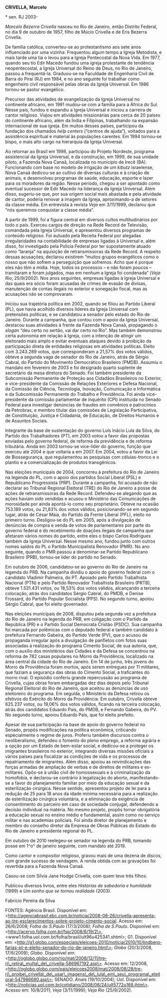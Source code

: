**CRIVELLA,** **Marcelo**

\* sen. RJ 2003-

*Marcelo Bezerra Crivella* nasceu no Rio de Janeiro, então Distrito
Federal, no dia 9 de outubro de 1957, filho de Múcio Crivella e de Eris
Bezerra Crivella.

De família católica, converteu-se ao protestantismo aos sete anos
influenciado por uma vizinha. Frequentou algum tempo a Igreja Metodista,
e mais tarde uma tia o levou para a Igreja Pentecostal da Nova Vida. Em
1977, quando seu tio Edir Macedo fundou uma igreja protestante de
tendência neopentecostal, a Igreja Universal do Reino de Deus, no Rio de
Janeiro, passou a frequentá-la. Graduou-se na Faculdade de Engenharia
Civil de Barra do Piraí (RJ) em 1984, e no ano seguinte foi trabalhar
como engenheiro civil responsável pelas obras da Igreja Universal. Em
1986 tornou-se pastor evangélico.

Precursor das atividades de evangelização da Igreja Universal no
continente africano, em 1991 mudou-se com a família para a África do
Sul. Nesse país, fundou e expandiu a Igreja Universal e iniciou a
carreira de cantor religioso. Viajou em atividades missionárias para
cerca de 20 países do continente africano, além da Índia e Filipinas,
trabalhando na expansão internacional de sua igreja. Em muitos desses
países, participou da fundação dos chamados *help centers* (“centros de
ajuda”), voltados para a assistência espiritual e material às populações
carentes. Em 1994 tornou-se bispo, o mais alto cargo na hierarquia da
Igreja Universal.

Ao retornar ao Brasil em 1998, participou do Projeto Nordeste, programa
assistencial da Igreja Universal, e da construção, em 1999, de sua
unidade piloto, a Fazenda Nova Canaã, localizada no município de Irecê
(BA). Funcionando com base no modelo de irrigação de um *kibutz*
israelense, Nova Canaã dedicou-se ao cultivo de diversas culturas e à
criação de animais, e desenvolveu programas de saúde, educação, esporte
e lazer para os moradores da região. Nesse período, chegou a ser
apontado como eventual sucessor de Edir Macedo na liderança da Igreja
Universal. Além disso, sugeriu-se que, por sua origem social mais
abastada e pela atividade de cantor, poderia renovar a imagem da Igreja,
aproximando-a de setores da classe média. Em entrevista à revista *Veja*
em 3/11/1999, declarou que “nós queremos conquistar a classe média”.

A partir de 1999, foi a figura central em diversos cultos
multitudinários por todo o país. Exerceu cargos de direção na Rede
Record de Televisão, comandada pela Igreja Universal, e apresentou
diversos programas de conteúdo religioso. Foi autuado pela Receita
Federal por alegadas irregularidades na contabilidade de empresas
ligadas à Universal e, além disso, foi investigado pela Polícia Federal
por ter supostamente atuado como “laranja” na aquisição de
retransmissoras da Rede Record. A respeito dessas acusações, declarou
existirem “muitos grupos evangélicos como o nosso que não sofrem a
perseguição que sofremos. Acho que é porque eles não têm a mídia. Hoje,
todos os processos – e não foram poucos – tramitaram e foram julgados,
mas em nenhum a Igreja foi condenada” (*Veja Rio*, 25/9/2002). Nos anos
seguintes, empresas ligadas à Igreja Universal e das quais era sócio
foram acusadas de crimes de evasão de divisas, manutenção de contas
ilegais no exterior e sonegação fiscal, mas as acusações não se
comprovaram.

Iniciou sua trajetória política em 2002, quando se filiou ao Partido
Liberal (PL), que havia acolhido diversos líderes da Igreja Universal
com pretensões políticas, e se candidatou a senador pelo estado do Rio
de Janeiro. Durante a campanha, que contou com o apoio da Igreja
Universal, destacou suas atividades à frente da Fazenda Nova Canaã,
propagando o *slogan* “deu certo no sertão, vai dar certo no Rio”. Mas
também demonstrou certa autonomia em relação à Igreja, com a intenção de
atingir um eleitorado mais amplo e evitar eventuais ataques devido à
proibição da participação direta de entidades religiosas em atividades
políticas. Eleito com 3.243.289 votos, que corresponderam a 21,57% dos
votos válidos, obteve a segunda vaga de senador do Rio de Janeiro, atrás
de Sérgio Cabral, do Partido do Movimento Democrático Brasileiro (PMDB).
Assumiu o mandato em fevereiro de 2003 e foi designado quarto suplente
de secretário da mesa diretora do Senado. Foi também presidente da
Subcomissão Permanente de Proteção aos Cidadãos Brasileiros no Exterior,
e vice-presidente da Comissão de Relações Exteriores e Defesa Nacional,
da Comissão de Ciência, Tecnologia, Inovação, Comunicação e Informática
e da Subcomissão Permanente do Trabalho e Previdência. Foi ainda
vice-presidente da comissão parlamentar de inquérito (CPI) instituída no
Senado Federal para investigar denúncias de fraudes em convênios e
patrocínios da Petrobras, e membro titular das comissões de Legislação
Participativa, de Constituição, Justiça e Cidadania, de Educação, de
Direitos Humanos e de Assuntos Sociais.

Integrante da base de sustentação do governo Luís Inácio Lula da Silva,
do Partido dos Trabalhadores (PT), em 2003 votou a favor das propostas
enviadas pelo governo federal, de reforma da previdência e de reforma
tributária. Ainda em 2003 tornou-se vice-líder do governo, função que
exerceu até 2004 e que voltaria a em 2007. Em 2004, votou a favor da Lei
de Biossegurança, que regulamentou as pesquisas com células-tronco e o
plantio e a comercialização de produtos transgênicos.

Nas eleições municipais de 2004, concorreu à prefeitura do Rio de
Janeiro na legenda do PL, com o apoio dos partidos Social Liberal (PSL)
e Republicano Progressista (PRP). Durante a campanha, foi acusado de não
declarar ao Tribunal Regional Eleitoral (TRE) do Rio de Janeiro a posse
de ações de retransmissoras da Rede Record. Defendeu-se alegando que as
ações haviam sido vendidas e acusou o Ministério das Comunicações de
morosidade por ainda apontá-lo como seu proprietário. Obteve na ocasião
753.189 votos, ou 21,83% dos votos válidos, posicionando-se em segundo
lugar, atrás de César Maia, do Partido da Frente Liberal (PFL), eleito
no primeiro turno. Desligou-se do PL em 2005, após a divulgação de
denúncias de compra e venda de votos de parlamentares por parte do
governo federal e do recebimento de doações ilegais de campanha que
afetaram vários nomes do partido, entre eles o bispo Carlos Rodrigues
também da Igreja Universal. Nesse mesmo ano, fundou junto com outros
nomes saídos do PL o Partido Municipalista Renovador (PMR). No ano
seguinte, quando o PMR passou a denominar-se Partido Republicano
Brasileiro (PRB), tornou-se líder do partido no Senado.

Em outubro de 2006, candidatou-se ao governo do Rio de Janeiro na
legenda do PRB. Na campanha dividiu o apoio do governo federal com o
candidato Vladimir Palmeira, do PT. Apoiado pelo Partido Trabalhista
Nacional (PTN) e pelo Partido Renovador Trabalhista Brasileiro (PRTB),
obteve 1.531.431 votos, ou 18,53% dos votos válidos, alcançando a
terceira colocação, atrás dos candidatos Sérgio Cabral, do PMDB, e
Denise Frossard, do Partido Popular Socialista (PPS). No segundo turno,
apoiou Sérgio Cabral, que foi eleito governador.

Nas eleições municipais de 2008, disputou pela segunda vez a prefeitura
do Rio de Janeiro na legenda do PRB, em coligação com o Partido da
República (PR) e o Partido Social Democrata Cristão (PSDC). Sua campanha
foi marcada por polêmicas com o deputado federal e também candidato à
prefeitura Fernando Gabeira, do Partido Verde (PV), que o acusou de
propaganda irregular após a divulgação de panfletos com fotos suas
associadas à realização do programa Cimento Social, de sua autoria, que,
com o auxílio dos ministérios das Cidades e da Defesa se concentrou na
reforma de 782 casas populares no Morro da Providência, localizado na
área central da cidade do Rio de Janeiro. Em 14 de junho, três jovens do
Morro da Providência foram mortos, após serem entregues por 11
militares, que faziam a segurança das obras do Cimento Social, a
traficantes do morro rival. O episódio conferiu grande repercussão ao
programa de Crivella, cujas obras foram embargadas dez dias depois pelo
Tribunal Regional Eleitoral do Rio de Janeiro, que aceitou as denúncias
de uso eleitoreiro do programa. Em seguida, o Ministério da Defesa
retirou os efetivos do Exército do Morro da Providência. Em outubro,
Crivella obteve 625.237 votos, ou 19,06% dos votos válidos, ficando na
terceira colocação, atrás dos candidatos Eduardo Pais, do PMDB, e
Fernando Gabeira, do PV. No segundo turno, apoiou Eduardo Pais, que foi
eleito prefeito.

Apesar de sua participação na base de apoio do governo federal no
Senado, propôs modificações na política econômica, criticando
especialmente o regime de juros. Proferiu também discursos contra o
neoliberalismo, defendeu o fomento do pleno emprego, a reforma agrária e
a opção por um Estado de bem-estar social, e dedicou-se a proteger os
imigrantes brasileiros no exterior, integrando diversas missões oficiais
a vários países para fiscalizar as condições de vida e os processos de
repatriamento de imigrantes. Além disso, apoiou as reivindicações das
forças armadas de ampliação de verbas e de direitos de militares e
ex-militares. Opôs-se à união civil de homossexuais e à criminalização
da homofobia, e declarou-se contrário à legalização do aborto,
manifestando-se a favor do planejamento familiar por meio da educação
sexual e da esterilização cirúrgica. Nesse sentido, apresentou projeto
de lei para a redução de 25 para 18 anos da idade mínima necessária para
a realização de esterilização cirúrgica voluntária, e a eliminação da
exigência de consentimento do parceiro em caso de sociedade conjugal,
defendendo a decisão individual na matéria. No mesmo projeto, propôs
tornar obrigatória a educação sexual no ensino médio e fundamental,
assim como no serviço militar e nas academias policiais. Foi ainda
diretor de planejamento e membro do conselho diretor da Empresa de Obras
Públicas do Estado do Rio de Janeiro e presidente regional do PL.

Em outubro de 2010 reelegeu-se senador na legenda do PRB, tomando posse
em 1^o^ de janeiro seguinte, com mandato até 2019.

Como cantor e compositor religioso, gravou mais de uma dezena de discos,
com grande sucesso de vendagem. A renda obtida com as gravações foi
revertida para a Fazenda Nova Canaã.

Casou-se com Sílvia Jane Hodge Crivella, com quem teve três filhos.

Publicou diversos livros, entre eles *Histórias de sabedoria e
humildade* (1999) e *Um sonho que se tornou realidade* (2003).

Fabricio Pereira da Silva

FONTES: Agência Brasil. Disponível em:
\<http://agenciabrasil.ebc.com.br/noticia/2008-06-26/crivella-apresenta-ao-tre-esclarecimentos-sobre-projeto-cimento-social.
Acesso em: 26/6/2008; *Folha de S.Paulo* (17/3/2008); *Folha de
S.Paulo*. Disponível em: \<http://acervo.folha.com.br/fsp/2008/6/19/2\>,
\<www1.folha.uol.com.br/folha/brasil/ult96u425341.shtml\>; G1.
Disponível em:
\<http://g1.globo.com/especiais/eleicoes-2010/noticia/2010/10/lindberg-farias-pt-e-eleito-senador-do-rio-de-janeiro.html\>;
*Globo* (20/3/2008, 17/6/2009); *Globo*. Disponível em:
\<http://oglobo.globo.com/rio/mat/2008/12/11/tre-rj\_retira\_multa\_de\_crivella-586967192.asp\>.
Acesso em: 12/2008,
\<http://oglobo.globo.com/pais/eleicoes2008/mat/2008/08/28/tre-rj\_proibe\_crivella\_de\_usar\_imagens\_de\_lula\_em\_seu\_programa\_eleitoral-547986680.asp\>;
SENADO. *Anais* (19/10/2004); Uol. Disponível em:
\<http://noticias.uol.com.br/cotidiano/2008/06/24/ult5772u168.jhtm\>.
Acesso em: 10/8/2011; *Veja* (3/11/1999); *Veja Rio* (25/9/2002).
